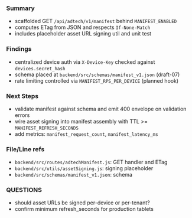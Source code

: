### Summary
- scaffolded GET `/api/adtech/v1/manifest` behind `MANIFEST_ENABLED`
- computes ETag from JSON and respects `If-None-Match`
- includes placeholder asset URL signing util and unit test

### Findings
- centralized device auth via `X-Device-Key` checked against `devices.secret_hash`
- schema placed at `backend/src/schemas/manifest_v1.json` (draft-07)
- rate limiting controlled via `MANIFEST_RPS_PER_DEVICE` (planned hook)

### Next Steps
- validate manifest against schema and emit 400 envelope on validation errors
- wire asset signing into manifest assembly with TTL >= `MANIFEST_REFRESH_SECONDS`
- add metrics: `manifest_request_count`, `manifest_latency_ms`

### File/Line refs
- `backend/src/routes/adtechManifest.js`: GET handler and ETag
- `backend/src/utils/assetSigning.js`: signing placeholder
- `backend/src/schemas/manifest_v1.json`: schema

### QUESTIONS
- should asset URLs be signed per-device or per-tenant?
- confirm minimum refresh_seconds for production tablets


